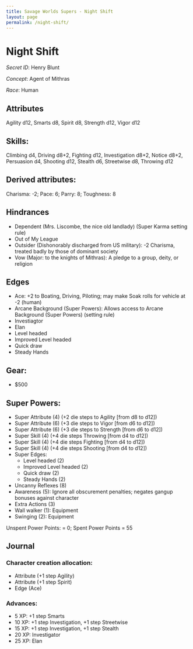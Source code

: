 ```yaml
---
title: Savage Worlds Supers - Night Shift
layout: page
permalink: /night-shift/
---
```



# Night Shift 
*Secret ID*: Henry Blunt

*Concept*: Agent of Mithras

*Race*: Human
## Attributes
Agility d12, Smarts d8, Spirit d8, Strength d12, Vigor d12
## Skills: 
Climbing d4, Driving d8+2, Fighting d12, Investigation d8+2, Notice d8+2, Persuasion d4, Shooting d12, Stealth d6, Streetwise d8, Throwing d12
## Derived attributes: 
Charisma: -2; Pace: 6; Parry: 8; Toughness: 8
## Hindrances
* Dependent (Mrs. Liscombe, the nice old landlady) (Super Karma setting rule)
* Out of My League
* Outsider (Dishonorably discharged from US military): -2 Charisma, treated badly by those of dominant society
* Vow (Major: to the knights of Mithras): A pledge to a group, deity, or religion
## Edges 
* Ace: +2 to Boating, Driving, Piloting; may make Soak rolls for vehicle at -2 (human)
* Arcane Background (Super Powers): Allows access to Arcane Background (Super Powers) (setting rule)
* Investiagtor
* Elan
* Level headed           
* Improved Level headed
* Quick draw
* Steady Hands

## Gear: 
* $500

## Super Powers: 
* Super Attribute (4) (+2 die steps to Agility [from d8 to d12])
* Super Attribute (6) (+3 die steps to Vigor [from d6 to d12])  
* Super Attribute (6) (+3 die steps to Strength [from d6 to d12])    
* Super Skill (4) (+4 die steps Throwing [from d4 to d12])
* Super Skill (4) (+4 die steps Fighting [from d4 to d12])
* Super Skill (4) (+4 die steps Shooting [from d4 to d12])
* Super Edges: 
	* Level headed (2)           
	* Improved Level headed (2)
	* Quick draw (2)
	* Steady Hands (2)
* Uncanny Reflexes (8)	
* Awareness (5): Ignore all obscurement penalties; negates gangup bonuses against character
* Extra Actions (3)  
* Wall walker (1): Equipment
* Swinging (2): Equipment

Unspent Power Points: = 0; Spent Power Points = 55

## Journal  
 
### Character creation allocation:
* Attribute (+1 step Agility)
* Attribute (+1 step Spirit)
* Edge (Ace)
 
### Advances:
*  5 XP: +1 step Smarts
* 10 XP: +1 step Investigation, +1 step Streetwise
* 15 XP: +1 step Investigation, +1 step Stealth
* 20 XP: Investigator
* 25 XP: Elan
